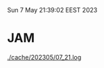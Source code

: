 Sun  7 May 21:39:02 EEST 2023
# JAM
<a href='./cache/202305/07_21.log'>./cache/202305/07_21.log</a>
